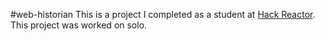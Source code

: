#web-historian
This is a project I completed as a student at [Hack Reactor](http://hackreactor.com). This project was worked on solo.
